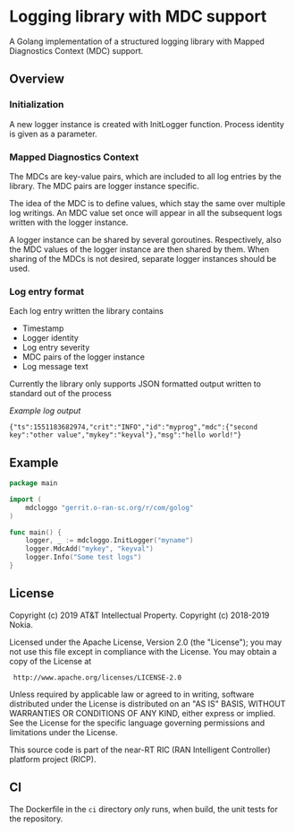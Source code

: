 Logging library with MDC support
================================

A Golang implementation of a structured logging library with Mapped Diagnostics Context (MDC) support.

Overview
--------

### Initialization

A new logger instance is created with InitLogger function. Process identity is given as a parameter.

### Mapped Diagnostics Context

The MDCs are key-value pairs, which are included to all log entries by the library.
The MDC pairs are logger instance specific.

The idea of the MDC is to define values, which stay the same over multiple log writings.
An MDC value set once will appear in all the subsequent logs written with the logger instance.

A logger instance can be shared by several goroutines.
Respectively, also the MDC values of the logger instance are then shared by them.
When sharing of the MDCs is not desired, separate logger instances should be used.

### Log entry format

Each log entry written the library contains

 * Timestamp
 * Logger identity
 * Log entry severity
 * MDC pairs of the logger instance
 * Log message text

Currently the library only supports JSON formatted output written to standard out of the process

*Example log output*

`{"ts":1551183682974,"crit":"INFO","id":"myprog","mdc":{"second key":"other value","mykey":"keyval"},"msg":"hello world!"}`

Example
-------

```go
package main

import (
	mdcloggo "gerrit.o-ran-sc.org/r/com/golog"
)

func main() {
	logger, _ := mdcloggo.InitLogger("myname")
	logger.MdcAdd("mykey", "keyval")
    logger.Info("Some test logs")
}
```

License
-------
 Copyright (c) 2019 AT&T Intellectual Property.
 Copyright (c) 2018-2019 Nokia.

 Licensed under the Apache License, Version 2.0 (the "License");
 you may not use this file except in compliance with the License.
 You may obtain a copy of the License at

     http://www.apache.org/licenses/LICENSE-2.0

 Unless required by applicable law or agreed to in writing, software
 distributed under the License is distributed on an "AS IS" BASIS,
 WITHOUT WARRANTIES OR CONDITIONS OF ANY KIND, either express or implied.
 See the License for the specific language governing permissions and
 limitations under the License.

 This source code is part of the near-RT RIC (RAN Intelligent Controller)
 platform project (RICP).

CI
--

The Dockerfile in the `ci` directory _only_ runs, when build, the unit tests for the repository.

